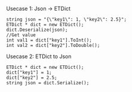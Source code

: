 Usecase 1: Json -> ETDict
```
string json = "{\"key1\": 1, \"key2\": 2.5}";
ETDict * dict = new ETDict();
dict.Deserialize(json);
//Get value
int val1 = dict["key1"].ToInt();
int val2 = dict["key2"].ToDouble();
```
Usecase 2: ETDict to Json
```
ETDict * dict = new ETDict();
dict["key1"] = 1;
dict["key2"] = 2.5;
string json = dict.Serialize();
```
